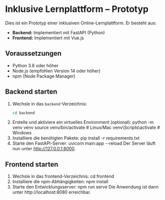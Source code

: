 # Inklusive Lernplattform – Prototyp

Dies ist ein Prototyp einer inklusiven Online-Lernplattform. Er besteht aus:
- **Backend:** Implementiert mit FastAPI (Python)
- **Frontend:** Implementiert mit Vue.js

## Voraussetzungen

- Python 3.8 oder höher
- Node.js (empfohlen Version 14 oder höher)
- npm (Node Package Manager)

## Backend starten

1. Wechsle in das `backend`-Verzeichnis:
   ```bash
   cd backend
2. Erstelle und aktiviere ein virtuelles Environment (optional):
    python -m venv venv
    source venv/bin/activate      # Linux/Mac
    venv\Scripts\activate         # Windows
3. Installiere die benötigten Pakete:
    pip install -r requirements.txt
4. Starte den FastAPI-Server:
    uvicorn main:app --reload
Der Server läuft nun unter http://127.0.0.1:8000.

## Frontend starten
1. Wechsle in das frontend-Verzeichnis:
    cd frontend
2. Installiere die npm-Abhängigkeiten:
    npm install
3. Starte den Entwicklungsserver:
    npm run serve
Die Anwendung ist dann unter http://localhost:8080 erreichbar.
